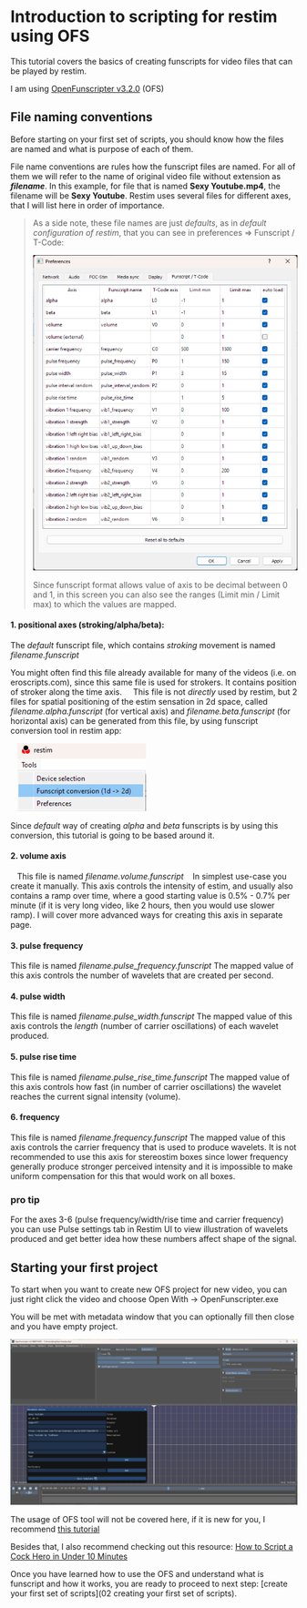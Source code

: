 # Introduction to scripting for restim using OFS

  

This tutorial covers the basics of creating funscripts for video files that can be played by restim.

I am using [OpenFunscripter v3.2.0](https://github.com/OpenFunscripter/OFS/releases/tag/v3.2.0) (OFS)

  
## File naming conventions

Before starting on your first set of scripts, you should know how the files are named and what is purpose of each of them.

File name conventions are rules how the funscript files are named. For all of them we will refer to the name of original video file without extension as ***filename***. In this example, for file that is named **Sexy Youtube.mp4**, the filename will be **Sexy Youtube**. Restim uses several files for different axes, that I will list here in order of importance.

  

> As a side note, these file names are just *defaults*, as in *default configuration of restim*, that you can see in preferences => Funscript / T-Code:
> 
> ![restim_preferences_funscript_tcode.png](restim_preferences_funscript_tcode.png)
> 
> Since funscript format allows value of axis to be decimal between 0 and 1, in this screen you can also see the ranges (Limit min / Limit max) to which the values are mapped.
  

#### 1. **positional axes (stroking/alpha/beta)**:

   The *default* funscript file, which contains *stroking* movement is named *filename.funscript*

   You might often find this file already available for many of the videos (i.e. on eroscripts.com), since this same file is used for strokers. It contains position of stroker along the time axis.     This file is not *directly* used by restim, but 2 files for spatial positioning of the estim sensation in 2d space, called *filename.alpha.funscript* (for vertical axis) and *filename.beta.funscript* (for horizontal axis) can be generated from this file, by using funscript conversion tool in restim app:

   ![restim_funscript_conversion_tool.png](restim_funscript_conversion_tool.png)

   Since *default* way of creating *alpha* and *beta* funscripts is by using this conversion, this tutorial is going to be based around it.

  

#### 2. **volume axis**
   
   This file is named *filename.volume.funscript*
   In simplest use-case you create it manually. This axis controls the intensity of estim, and usually also contains a ramp over time, where a good starting value is 0.5% - 0.7% per minute (if it is very long video, like 2 hours, then you would use slower ramp). I will cover more advanced ways for creating this axis in separate page.

#### 3. **pulse frequency**   
   
   This file is named *filename.pulse_frequency.funscript*
   The mapped value of this axis controls the number of wavelets that are created per second.

#### 4. **pulse width**   
   
   This file is named *filename.pulse_width.funscript*
   The mapped value of this axis controls the *length* (number of carrier oscillations) of each wavelet produced.
   
#### 5. **pulse rise time**
   
   This file is named *filename.pulse_rise_time.funscript*
   The mapped value of this axis controls how fast (in number of carrier oscillations) the wavelet reaches the current signal intensity (volume).

#### 6. **frequency**
   
   This file is named *filename.frequency.funscript*
   The mapped value of this axis controls the carrier frequency that is used to produce wavelets. It is not recommended to use this axis for stereostim boxes since lower frequency generally produce stronger perceived intensity and it is impossible to make uniform compensation for this that would work on all boxes.

### pro tip
For the axes 3-6 (pulse frequency/width/rise time and carrier frequency) you can use Pulse settings tab in Restim UI to view illustration of wavelets produced and get better idea how these numbers affect shape of the signal.



## Starting your first project

To start when you want to create new OFS project for new video, you can just right click the video and choose Open With -> OpenFunscripter.exe
  

You will be met with metadata window that you can optionally fill then close and you have empty project. 

![ofs](ofs_01.png)

The usage of OFS tool will not be covered here, if it is new for you, I recommend [this tutorial](https://discuss.eroscripts.com/t/how-to-script-in-openfunscripter-video-tutorial/16637/1)

Besides that, I also recommend checking out this resource: [How to Script a Cock Hero in Under 10 Minutes](https://milovana.com/forum/viewtopic.php?p=302420#p302420)

Once you have learned how to use the OFS and understand what is funscript and how it works, you are ready to proceed to next step: [create your first set of scripts](02 creating your first set of scripts).


